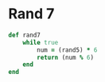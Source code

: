 # Rand 7

```rb
def rand7
    while true
        num = (rand5) * 6
        return (num % 6)
    end
end
```